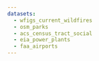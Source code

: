 ```yaml
---
datasets:
  - wfigs_current_wildfires
  - osm_parks
  - acs_census_tract_social
  - eia_power_plants
  - faa_airports
---
```

